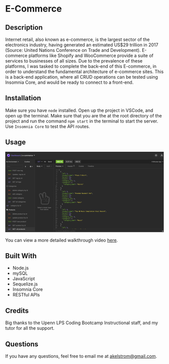 # E-Commerce 

## Description
Internet retail, also known as e-commerce, is the largest sector of the electronics industry, having generated an estimated US$29 trillion in 2017 (Source: United Nations Conference on Trade and Development). E-commerce platforms like Shopify and WooCommerce provide a suite of services to businesses of all sizes. Due to the prevalence of these platforms, I was tasked to complete the back-end of this E-commerce, in order to understand the fundamental architecture of e-commerce sites. This is a back-end application, where all CRUD operations can be tested using Insomnia Core, and would be ready to connect to a front-end. 

## Installation
Make sure you have `node` installed. Open up the project in VSCode, and open up the terminal. Make sure that you are the at the root directory of the project and run the command `npm start` in the terminal to start the server. Use `Insomnia Core` to test the API routes.

## Usage

![Screenshot of Insomnia test](Insomnia.png)

You can view a more detailed walkthrough video [here](https://drive.google.com/file/d/1uYfLKilwxIJcGe0K58pdE1AyoGb7QGt0/view).

## Built With

* Node.js
* mySQL
* JavaScript
* Sequelize.js
* Insomnia Core
* RESTful APIs

## Credits
Big thanks to the Upenn LPS Coding Bootcamp Instructional staff, and my tutor for all the support. 

## Questions
If you have any questions, feel free to email me at [akelstrom@gmail.com](mailto:akelstrom@gmail.com).
